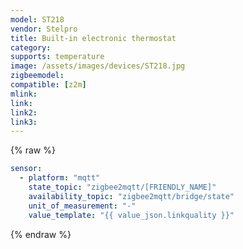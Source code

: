 ```yaml
---
model: ST218
vendor: Stelpro
title: Built-in electronic thermostat
category:
supports: temperature 
image: /assets/images/devices/ST218.jpg
zigbeemodel: 
compatible: [z2m]
mlink: 
link: 
link2: 
link3: 
---
```


{% raw %}
```yaml
sensor:
  - platform: "mqtt"
    state_topic: "zigbee2mqtt/[FRIENDLY_NAME]"
    availability_topic: "zigbee2mqtt/bridge/state"
    unit_of_measurement: "-"
    value_template: "{{ value_json.linkquality }}"
```
{% endraw %}


